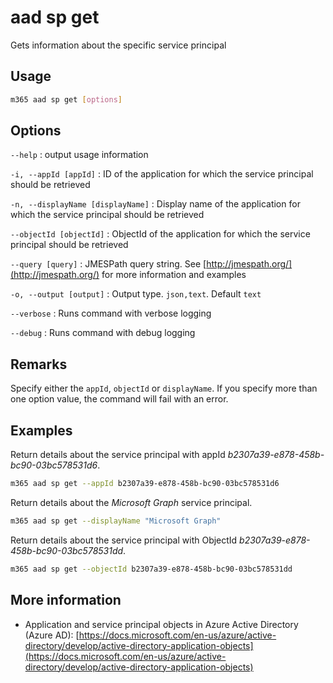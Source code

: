 # aad sp get

Gets information about the specific service principal

## Usage

```sh
m365 aad sp get [options]
```

## Options

`--help`
: output usage information

`-i, --appId [appId]`
: ID of the application for which the service principal should be retrieved

`-n, --displayName [displayName]`
: Display name of the application for which the service principal should be retrieved

`--objectId [objectId]`
: ObjectId of the application for which the service principal should be retrieved

`--query [query]`
: JMESPath query string. See [http://jmespath.org/](http://jmespath.org/) for more information and examples

`-o, --output [output]`
: Output type. `json,text`. Default `text`

`--verbose`
: Runs command with verbose logging

`--debug`
: Runs command with debug logging

## Remarks

Specify either the `appId`, `objectId` or `displayName`. If you specify more than one option value, the command will fail with an error.

## Examples

Return details about the service principal with appId _b2307a39-e878-458b-bc90-03bc578531d6_.

```sh
m365 aad sp get --appId b2307a39-e878-458b-bc90-03bc578531d6
```

Return details about the _Microsoft Graph_ service principal.

```sh
m365 aad sp get --displayName "Microsoft Graph"
```

Return details about the service principal with ObjectId _b2307a39-e878-458b-bc90-03bc578531dd_.

```sh
m365 aad sp get --objectId b2307a39-e878-458b-bc90-03bc578531dd
```

## More information

- Application and service principal objects in Azure Active Directory (Azure AD): [https://docs.microsoft.com/en-us/azure/active-directory/develop/active-directory-application-objects](https://docs.microsoft.com/en-us/azure/active-directory/develop/active-directory-application-objects)
